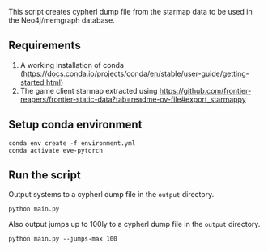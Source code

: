 This script creates cypherl dump file from the starmap data to be used in the Neo4j/memgraph database.

## Requirements

1. A working installation of conda (https://docs.conda.io/projects/conda/en/stable/user-guide/getting-started.html)
1. The game client starmap extracted using https://github.com/frontier-reapers/frontier-static-data?tab=readme-ov-file#export_starmappy

## Setup conda environment

```
conda env create -f environment.yml
conda activate eve-pytorch
```

## Run the script

Output systems to a cypherl dump file in the `output` directory.

```
python main.py
```

Also output jumps up to 100ly to a cypherl dump file in the `output` directory.

```
python main.py --jumps-max 100
```